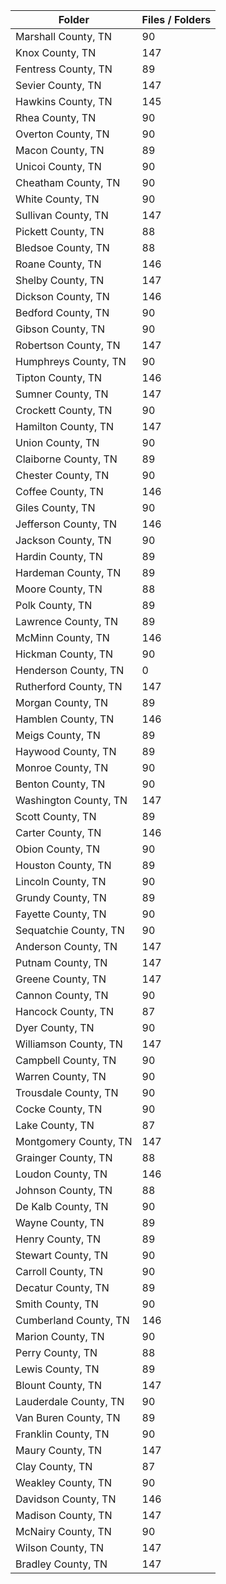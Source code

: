 | Folder                |   Files / Folders |
|-----------------------|-------------------|
| Marshall County, TN   |                90 |
| Knox County, TN       |               147 |
| Fentress County, TN   |                89 |
| Sevier County, TN     |               147 |
| Hawkins County, TN    |               145 |
| Rhea County, TN       |                90 |
| Overton County, TN    |                90 |
| Macon County, TN      |                89 |
| Unicoi County, TN     |                90 |
| Cheatham County, TN   |                90 |
| White County, TN      |                90 |
| Sullivan County, TN   |               147 |
| Pickett County, TN    |                88 |
| Bledsoe County, TN    |                88 |
| Roane County, TN      |               146 |
| Shelby County, TN     |               147 |
| Dickson County, TN    |               146 |
| Bedford County, TN    |                90 |
| Gibson County, TN     |                90 |
| Robertson County, TN  |               147 |
| Humphreys County, TN  |                90 |
| Tipton County, TN     |               146 |
| Sumner County, TN     |               147 |
| Crockett County, TN   |                90 |
| Hamilton County, TN   |               147 |
| Union County, TN      |                90 |
| Claiborne County, TN  |                89 |
| Chester County, TN    |                90 |
| Coffee County, TN     |               146 |
| Giles County, TN      |                90 |
| Jefferson County, TN  |               146 |
| Jackson County, TN    |                90 |
| Hardin County, TN     |                89 |
| Hardeman County, TN   |                89 |
| Moore County, TN      |                88 |
| Polk County, TN       |                89 |
| Lawrence County, TN   |                89 |
| McMinn County, TN     |               146 |
| Hickman County, TN    |                90 |
| Henderson County, TN  |                 0 |
| Rutherford County, TN |               147 |
| Morgan County, TN     |                89 |
| Hamblen County, TN    |               146 |
| Meigs County, TN      |                89 |
| Haywood County, TN    |                89 |
| Monroe County, TN     |                90 |
| Benton County, TN     |                90 |
| Washington County, TN |               147 |
| Scott County, TN      |                89 |
| Carter County, TN     |               146 |
| Obion County, TN      |                90 |
| Houston County, TN    |                89 |
| Lincoln County, TN    |                90 |
| Grundy County, TN     |                89 |
| Fayette County, TN    |                90 |
| Sequatchie County, TN |                90 |
| Anderson County, TN   |               147 |
| Putnam County, TN     |               147 |
| Greene County, TN     |               147 |
| Cannon County, TN     |                90 |
| Hancock County, TN    |                87 |
| Dyer County, TN       |                90 |
| Williamson County, TN |               147 |
| Campbell County, TN   |                90 |
| Warren County, TN     |                90 |
| Trousdale County, TN  |                90 |
| Cocke County, TN      |                90 |
| Lake County, TN       |                87 |
| Montgomery County, TN |               147 |
| Grainger County, TN   |                88 |
| Loudon County, TN     |               146 |
| Johnson County, TN    |                88 |
| De Kalb County, TN    |                90 |
| Wayne County, TN      |                89 |
| Henry County, TN      |                89 |
| Stewart County, TN    |                90 |
| Carroll County, TN    |                90 |
| Decatur County, TN    |                89 |
| Smith County, TN      |                90 |
| Cumberland County, TN |               146 |
| Marion County, TN     |                90 |
| Perry County, TN      |                88 |
| Lewis County, TN      |                89 |
| Blount County, TN     |               147 |
| Lauderdale County, TN |                90 |
| Van Buren County, TN  |                89 |
| Franklin County, TN   |                90 |
| Maury County, TN      |               147 |
| Clay County, TN       |                87 |
| Weakley County, TN    |                90 |
| Davidson County, TN   |               146 |
| Madison County, TN    |               147 |
| McNairy County, TN    |                90 |
| Wilson County, TN     |               147 |
| Bradley County, TN    |               147 |